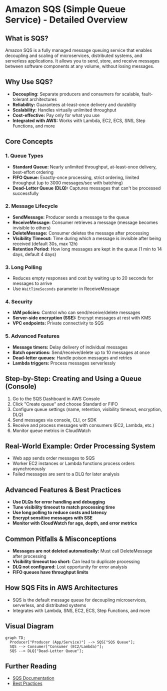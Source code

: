 # Amazon SQS (Simple Queue Service) - Detailed Overview

## What is SQS?
Amazon SQS is a fully managed message queuing service that enables decoupling and scaling of microservices, distributed systems, and serverless applications. It allows you to send, store, and receive messages between software components at any volume, without losing messages.

## Why Use SQS?
- **Decoupling:** Separate producers and consumers for scalable, fault-tolerant architectures
- **Reliability:** Guarantees at-least-once delivery and durability
- **Scalability:** Handles virtually unlimited throughput
- **Cost-effective:** Pay only for what you use
- **Integrated with AWS:** Works with Lambda, EC2, ECS, SNS, Step Functions, and more

## Core Concepts
### 1. **Queue Types**
- **Standard Queue:** Nearly unlimited throughput, at-least-once delivery, best-effort ordering
- **FIFO Queue:** Exactly-once processing, strict ordering, limited throughput (up to 3000 messages/sec with batching)
- **Dead-Letter Queue (DLQ):** Captures messages that can't be processed successfully

### 2. **Message Lifecycle**
- **SendMessage:** Producer sends a message to the queue
- **ReceiveMessage:** Consumer retrieves a message (message becomes invisible to others)
- **DeleteMessage:** Consumer deletes the message after processing
- **Visibility Timeout:** Time during which a message is invisible after being received (default 30s, max 12h)
- **Retention Period:** How long messages are kept in the queue (1 min to 14 days, default 4 days)

### 3. **Long Polling**
- Reduces empty responses and cost by waiting up to 20 seconds for messages to arrive
- Use `WaitTimeSeconds` parameter in ReceiveMessage

### 4. **Security**
- **IAM policies:** Control who can send/receive/delete messages
- **Server-side encryption (SSE):** Encrypt messages at rest with KMS
- **VPC endpoints:** Private connectivity to SQS

### 5. **Advanced Features**
- **Message timers:** Delay delivery of individual messages
- **Batch operations:** Send/receive/delete up to 10 messages at once
- **Dead-letter queues:** Handle poison messages and retries
- **Lambda triggers:** Process messages serverlessly

## Step-by-Step: Creating and Using a Queue (Console)
1. Go to the SQS Dashboard in AWS Console
2. Click "Create queue" and choose Standard or FIFO
3. Configure queue settings (name, retention, visibility timeout, encryption, DLQ)
4. Send messages via console, CLI, or SDK
5. Receive and process messages with consumers (EC2, Lambda, etc.)
6. Monitor queue metrics in CloudWatch

## Real-World Example: Order Processing System
- Web app sends order messages to SQS
- Worker EC2 instances or Lambda functions process orders asynchronously
- Failed messages are sent to a DLQ for later analysis

## Advanced Features & Best Practices
- **Use DLQs for error handling and debugging**
- **Tune visibility timeout to match processing time**
- **Use long polling to reduce costs and latency**
- **Encrypt sensitive messages with SSE**
- **Monitor with CloudWatch for age, depth, and error metrics**

## Common Pitfalls & Misconceptions
- **Messages are not deleted automatically:** Must call DeleteMessage after processing
- **Visibility timeout too short:** Can lead to duplicate processing
- **DLQ not configured:** Lost opportunity for error analysis
- **FIFO queues have throughput limits**

## How SQS Fits in AWS Architectures
- SQS is the default message queue for decoupling microservices, serverless, and distributed systems
- Integrates with Lambda, SNS, EC2, ECS, Step Functions, and more

## Visual Diagram
```mermaid
graph TD;
  Producer["Producer (App/Service)"] --> SQS["SQS Queue"];
  SQS --> Consumer["Consumer (EC2/Lambda)"];
  SQS --> DLQ["Dead-Letter Queue"];
```

## Further Reading
- [SQS Documentation](https://docs.aws.amazon.com/AWSSimpleQueueService/latest/SQSDeveloperGuide/)
- [Best Practices](https://docs.aws.amazon.com/AWSSimpleQueueService/latest/SQSDeveloperGuide/sqs-best-practices.html)
